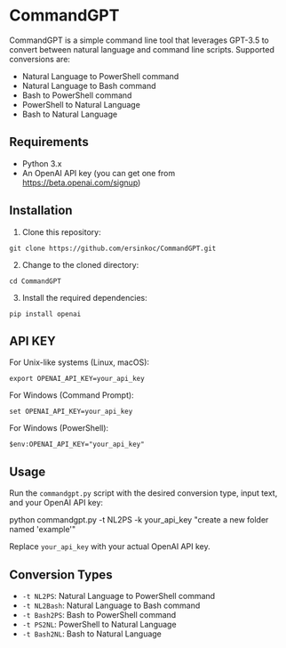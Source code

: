 # CommandGPT

CommandGPT is a simple command line tool that leverages GPT-3.5 to convert between natural language and command line scripts. Supported conversions are:

- Natural Language to PowerShell command
- Natural Language to Bash command
- Bash to PowerShell command
- PowerShell to Natural Language
- Bash to Natural Language

## Requirements

- Python 3.x
- An OpenAI API key (you can get one from https://beta.openai.com/signup)

## Installation

1. Clone this repository:

```git clone https://github.com/ersinkoc/CommandGPT.git```


2. Change to the cloned directory:

```cd CommandGPT```

3. Install the required dependencies:

```pip install openai```

## API KEY

For Unix-like systems (Linux, macOS):
```
export OPENAI_API_KEY=your_api_key
```

For Windows (Command Prompt):
```
set OPENAI_API_KEY=your_api_key
```

For Windows (PowerShell):
```
$env:OPENAI_API_KEY="your_api_key"
```

## Usage

Run the `commandgpt.py` script with the desired conversion type, input text, and your OpenAI API key:

python commandgpt.py -t NL2PS -k your_api_key "create a new folder named 'example'"


Replace `your_api_key` with your actual OpenAI API key.

## Conversion Types

- `-t NL2PS`: Natural Language to PowerShell command
- `-t NL2Bash`: Natural Language to Bash command
- `-t Bash2PS`: Bash to PowerShell command
- `-t PS2NL`: PowerShell to Natural Language
- `-t Bash2NL`: Bash to Natural Language

